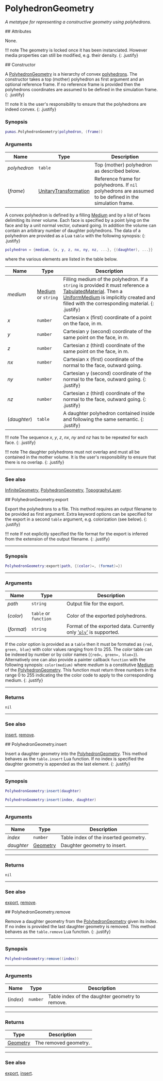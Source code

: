 # PolyhedronGeometry
_A metatype for representing a constructive geometry using polyhedrons._


<div markdown="1" class="shaded-box fancy">
## Attributes

None.

!!! note
    The geometry is locked once it has been instanciated. However
    media properties can still be modified, e.g. their density.
    {: .justify}
</div>

<div markdown="1" class="shaded-box fancy">
## Constructor

A [PolyhedronGeometry](PolyhedronGeometry.md) is a hierarchy of convex
[polyhedrons](https://en.wikipedia.org/wiki/Polyhedron). The constructor takes a
top (mother) polyhedron as first argument and an optional reference frame. If no
reference frame is provided then the polyhedrons coordinates are assumed to be
defined in the simulation frame.
{: .justify}

!!! note
    It is the user's responsibility to ensure that the polyhedrons are indeed
    convex.
    {: .justify}

### Synopsis

```lua
pumas.PolyhedronGeometry(polyhedron, (frame))
```

### Arguments

|Name|Type|Description|
|----|----|-----------|
|*polyhedron*|`table`                                                         | Top (mother) polyhedron as described below. |
|(*frame*)   |[UnitaryTransformation](../coordinates/UnitaryTransformation.md)| Reference frame for polyhedrons. If `nil` polyhedrons are assumed to be defined in the simulation frame. |

A convex polyhedron is defined by a filling [Medium](../Medium.md) and by
a list of faces delimiting its inner volume. Each face is specified by a point
lying on the face and by a unit normal vector, outward going. In addition the
volume can contain an arbitrary number of daughter polyhedrons. The data of a
polyhedron are provided as a Lua `table` with the following synopsis:
{: .justify}
```lua
polyhedron = {medium, {x, y, z, nx, ny, nz, ...}, {(daughter), ...}}
```
where the various elements are listed in the table below.

|Name|Type|Description|
|----|----|-----------|
|*medium*|[Medium](../Medium.md) or `string`| Filling medium of the polyhedron. If a `string` is provided it must reference a [TabulatedMaterial](../physics/TabulatedMaterial.md). Then a [UniformMedium](../medium/UniformMedium.md) is implicitly created and filled with the corresponding material. {: .justify}|
|*x*         |`number`| Cartesian x (first) coordinate of a point on the face, in m. |
|*y*         |`number`| Cartesian y (second) coordinate of the same point on the face, in m. |
|*z*         |`number`| Cartesian z (third) coordinate of the same point on the face, in m. |
|*nx*        |`number`| Cartesian x (first) coordinate of the normal to the face, outward going. |
|*ny*        |`number`| Cartesian y (second) coordinate of the normal to the face, outward going. {: .justify} |
|*nz*        |`number`| Cartesian z (third) coordinate of the normal to the face, outward going. {: .justify} |
|(*daughter*)|`table` | A daughter polyhedron contained inside and following the same semantic. {: .justify} |

!!! note
    The sequence *x*, *y*, *z*, *nx*, *ny* and *nz* has to be repeated for each
    face.
    {: .justify}

!!! note
    The daughter polyhedrons must not overlap and must all be contained in
    the mother volume. It is the user's responsibility to ensure that there
    is no overlap.
    {: .justify}

---

### See also

[InfiniteGeometry](InfiniteGeometry.md),
[PolyhedronGeometry](PolyhedronGeometry.md),
[TopographyLayer](TopographyLayer.md).

</div>


<div markdown="1" class="shaded-box fancy">
## PolyhedronGeometry.export

Export the polyhedrons to a file. This method requires an output filename to be
provided as first argument. Extra keyword options can be specified for the
export in a second `table` argument, e.g. colorization (see below).
{: .justify}

!!! note
    If not explicitly specified the file format for the export is inferred from
    the extension of the output filename.
    {: .justify}

---

### Synopsis

```lua
PolyhedronGeometry:export(path, {(color)=, (format)=})
```

---

### Arguments

|Name|Type|Description|
|----|----|-----------|
|*path*    |`string`             |Output file for the export.|
|||
|(*color*) |`table` or `function`|Color of the exported polyhedrons.|
|(*format*)|`string`             |Format of the exported data. Currently only ['`ply`'](http://paulbourke.net/dataformats/ply/) is supported. |

If the *color* option is provided as a `table` then it must be formated as
`{red, green, blue}` with color values ranging from 0 to 255. The *color* table
can be indexed by number or by color names (`{red=, green=, blue=}`).
Alternatively one can also provide a painter callback `function` with the
following synopsis: `color(medium)` where *medium* is a constitutive
[Medium](../Medium.md) of the [PolyhedronGeometry](PolyhedronGeometry.md).  This
function must return three numbers in the range 0 to 255 indicating the the
color code to apply to the corresponding medium.
{: .justify}

---

### Returns

`nil`

---

### See also

[insert](#polyhedrongeometryinsert),
[remove](#polyhedrongeometryremove).
</div>


<div markdown="1" class="shaded-box fancy">
## PolyhedronGeometry.insert

Insert a daughter geometry into the [PolyhedronGeometry](PolyhedronGeometry.md).
This method behaves as the `table.insert` Lua function. If no index is specified
the daughter geometry is appended as the last element.
{: .justify}

---

### Synopsis

```lua
PolyhedronGeometry:insert(daughter)

PolyhedronGeometry:insert(index, daughter)
```

---

### Arguments

|Name|Type|Description|
|----|----|-----------|
|*index*|`number`|Table index of the inserted geometry.|
|*daughter*|[Geometry](../Geometry.md)|Daughter geometry to insert.|

---

### Returns

`nil`

---

### See also

[export](#polyhedrongeometryexport),
[remove](#polyhedrongeometryremove).
</div>


<div markdown="1" class="shaded-box fancy">
## PolyhedronGeometry.remove

Remove a daughter geometry from the [PolyhedronGeometry](PolyhedronGeometry.md)
given its index. If no index is provided the last daughter geometry is removed.
This method behaves as the `table.remove` Lua function.
{: .justify}

---

### Synopsis

```lua
PolyhedronGeometry:remove((index))
```

---

### Arguments

|Name|Type|Description|
|----|----|-----------|
|(*index*)|`number`|Table index of the daughter geometry to remove.|

---

### Returns

|Type|Description|
|----|-----------|
|[Geometry](../Geometry.md)| The removed geometry.|

---

### See also

[export](#polyhedrongeometryexport),
[insert](#polyhedrongeometryinsert).

</div>
